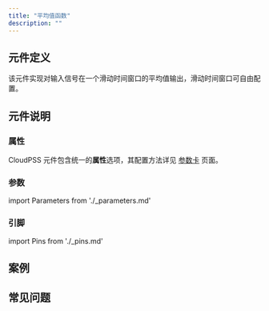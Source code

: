 ```yaml
---
title: "平均值函数"
description: ""
---
```


## 元件定义
该元件实现对输入信号在一个滑动时间窗口的平均值输出，滑动时间窗口可自由配置。
## 元件说明



### 属性

CloudPSS 元件包含统一的**属性**选项，其配置方法详见 [参数卡](docs/documents/software/10-xstudio/20-simstudio/40-workbench/20-function-zone/30-design-tab/30-param-panel/index.md) 页面。

### 参数

import Parameters from './_parameters.md'

<Parameters/>

### 引脚

import Pins from './_pins.md'

<Pins/>

## 案例

## 常见问题

